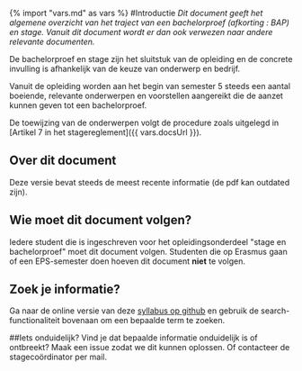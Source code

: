 ﻿{% import "vars.md" as vars %}
#Introductie
*Dit document geeft het algemene overzicht van het traject van een
bachelorproef (afkorting : BAP) en stage. Vanuit dit document wordt er
dan ook verwezen naar andere relevante documenten.*

De bachelorproef en stage zijn het sluitstuk van de opleiding en de concrete
invulling is afhankelijk van de keuze van onderwerp en bedrijf. 

Vanuit de opleiding worden aan het begin van semester 5 steeds een aantal
boeiende, relevante onderwerpen en voorstellen aangereikt die de aanzet kunnen
geven tot een bachelorproef.

De toewijzing van de onderwerpen volgt de procedure zoals uitgelegd in [Artikel
7 in het stagereglement]({{ vars.docsUrl }}).

## Over dit document
Deze versie bevat steeds de meest recente informatie (de pdf kan outdated
zijn).

## Wie moet dit document volgen?
Iedere student die is ingeschreven voor het opleidingsonderdeel "stage en
bachelorproef" moet dit document volgen.  Studenten die op Erasmus gaan of een
EPS-semester doen hoeven dit document **niet** te volgen.

## Zoek je informatie?
Ga naar de online versie van deze [syllabus op
github](https://github.com/AP-Elektronica-ICT/BAP_Stage_Syllabus/tree/master/book)
en gebruik de search-functionaliteit bovenaan om een bepaalde term te zoeken.

##Iets onduidelijk?
Vind je dat bepaalde informatie onduidelijk is of ontbreekt? Maak een issue
zodat we dit kunnen oplossen. Of contacteer de stagecoördinator per mail.

